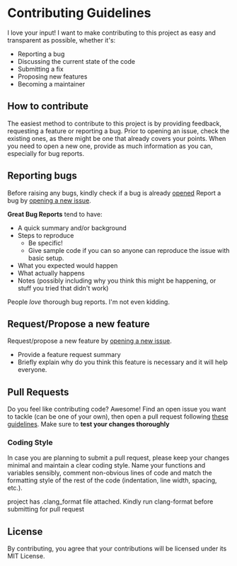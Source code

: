 # Contributing Guidelines

I love your input! I want to make contributing to this project as easy and
transparent as possible, whether it's:

- Reporting a bug
- Discussing the current state of the code
- Submitting a fix
- Proposing new features
- Becoming a maintainer

<!--=========================================================================-->

## How to contribute
The easiest method to contribute to this project is by providing feedback,
requesting a feature or reporting a bug.  Prior to opening an issue, check the
existing ones, as there might be one that already covers your points.  When
you need to open a new one, provide as much information as you can, especially
for bug reports.

<!--=========================================================================-->

## Reporting bugs
Before raising any bugs, kindly check if a bug is already [opened][opened-issues]
Report a bug by [opening a new issue][new-issue].

**Great Bug Reports** tend to have:

- A quick summary and/or background
- Steps to reproduce
  - Be specific!
  - Give sample code if you can so anyone can reproduce the issue with basic setup.
- What you expected would happen
- What actually happens
- Notes (possibly including why you think this might be happening, or stuff you tried that didn't work)

People *love* thorough bug reports. I'm not even kidding.

<!--=========================================================================-->

## Request/Propose a new feature
Request/propose a new feature by [opening a new issue][new-feature].

- Provide a feature request summary
- Briefly explain why do you think this feature is necessary and it will help everyone.

<!--=========================================================================-->

## Pull Requests

Do you feel like contributing code?  Awesome! Find an open issue you want to
tackle (can be one of your own), then open a pull request following [these
guidelines][pr-guidelines].  Make sure to **test your changes thoroughly**

<!--=========================================================================-->

### Coding Style

In case you are planning to submit a pull request, please keep your changes
minimal and maintain a clear coding style.  Name your functions and variables
sensibly, comment non-obvious lines of code and match the formatting style of
the rest of the code (indentation, line width, spacing, etc.).

project has .clang_format file attached. Kindly run clang-format before submitting
for pull request

<!--=========================================================================-->

## License
By contributing, you agree that your contributions will be licensed under its MIT License.

<!--=========================================================================-->

[opened-issues]: https://github.com/sridharsridha/Sorting/issues
[new-issue]: https://github.com/sridharsridha/Sorting/issues/new?template=bug_report.md
[new-feature]: https://github.com/sridharsridha/Sorting/issues/new?template=feature_request.md
[pr-guidelines]: https://opensource.guide/how-to-contribute/#opening-a-pull-request

